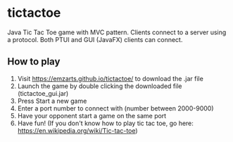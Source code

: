 # tictactoe
Java Tic Tac Toe game with MVC pattern. Clients connect to a server using a protocol. Both PTUI and GUI (JavaFX) clients can connect.

## How to play
1. Visit https://emzarts.github.io/tictactoe/ to download the .jar file
2. Launch the game by double clicking the downloaded file (tictactoe_gui.jar)
3. Press Start a new game
4. Enter a port number to connect with (number between 2000-9000)
5. Have your opponent start a game on the same port
6. Have fun! (If you don't know how to play tic tac toe, go here: https://en.wikipedia.org/wiki/Tic-tac-toe)
